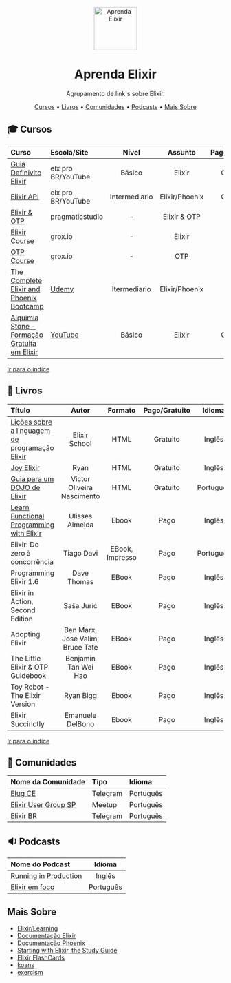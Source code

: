 <p align="center">
	<img src="https://raw.githubusercontent.com/learnbr/elixir/master/logo.png" alt="Aprenda Elixir" style="width:100px;">
</p>

<h1 align="center">Aprenda Elixir</h1>

<p align="center">Agrupamento de link's sobre Elixir.</p>

<a id="user-content-Índice" class="anchor" href="#Índice" aria-hidden="true"></a>
<p align="center">
	<a href="#mortar_board-cursos">Cursos</a> •
	<a href="#book-livros">Livros</a> •
	<a href="#speech_balloon-comunidades">Comunidades</a> •
	<a href="#sound-podcasts">Podcasts</a> •
	<a href="#mais-sobre">Mais Sobre</a>
</p>

## :mortar_board: Cursos

Curso | Escola/Site | Nível | Assunto | Pago/Gratuito
:-- | :-- | :--: | :--: | :--:
[Guia Definivito Elixir](https://www.youtube.com/watch?v=9J3RAfQJhuA&list=PLEs0qgZpGeOVQFnsN9t93rr5KjlKGU2oS) | elx pro BR/YouTube | Básico | Elixir | Gratuito
[Elixir API](https://www.youtube.com/watch?v=Lh4jWNrbw1w&list=PLEs0qgZpGeOXmhOzmTIl89xSvpvEpuofT) | elx pro BR/YouTube | Intermediario | Elixir/Phoenix | Gratuito
[Elixir & OTP](https://pragmaticstudio.com/elixir) | pragmaticstudio | - | Elixir & OTP | Pago
[Elixir Course](https://grox.io/language/elixir/course) | grox.io | - | Elixir | Pago
[OTP Course](https://grox.io/language/otp/course) | grox.io | - | OTP | Pago
[The Complete Elixir and Phoenix Bootcamp](https://www.udemy.com/course/the-complete-elixir-and-phoenix-bootcamp-and-tutorial/) | [Udemy](https://www.udemy.com) | Itermediario | Elixir/Phoenix | Pago
[Alquimia Stone - Formação Gratuita em Elixir](https://www.youtube.com/playlist?list=PLv3nyCBtlWP8I9rknIrfcJWrO05yEzknD) | [YouTube](https://youtube.com) | Básico | Elixir | Gratuito

[Ir para o índice](#Índice)


## :book: Livros

Título | Autor | Formato | Pago/Gratuito | Idioma
:-- | :--: | :--: | :--: | :--:
[Lições sobre a linguagem de programação Elixir](https://elixirschool.com/) | Elixir School | HTML |  Gratuito | Inglês
[Joy Elixir](https://joyofelixir.com/) | Ryan | HTML | Gratuito | Inglês
[Guia para um DOJO de Elixir](http://victorolinasc.github.io/elixir_dojo/dojo.html) |  Victor Oliveira Nascimento | HTML | Gratuito | Português
[Learn Functional Programming with Elixir](https://pragprog.com/titles/cdc-elixir/learn-functional-programming-with-elixir/) | Ulisses Almeida | Ebook | Pago | Inglês
Elixir: Do zero à concorrência |  Tiago Davi | EBook, Impresso | Pago | Português
Programming Elixir 1.6 | Dave Thomas | EBook  | Pago | Inglês
Elixir in Action, Second Edition | Saša Jurić | EBook | Pago | Inglês
Adopting Elixir | Ben Marx, José Valim, Bruce Tate | EBook | Pago | Inglês
The Little Elixir & OTP Guidebook | Benjamin Tan Wei Hao  | EBook | Pago | Inglês
Toy Robot - The Elixir Version | Ryan Bigg | Ebook | Pago | Inglês
Elixir Succinctly  | Emanuele DelBono| Ebook | Pago | Inglês


[Ir para o índice](#Índice)

## :speech_balloon: Comunidades

Nome da Comunidade | Tipo | Idioma
:-- | :-- | :--
[Elug CE](https://t.me/elug_ce) | Telegram | Português
[Elixir User Group SP](https://www.meetup.com/elug_sp/) | Meetup | Português
[Elixir BR](https://t.me/elixirbr) | Telegram | Português

## :sound: Podcasts

Nome do Podcast | Idioma
:-- | :--:
[Running in Production](https://runninginproduction.com/tags/elixir) | Inglês
[Elixir em foco](https://github.com/learnbr/elixir) | Português

## Mais Sobre

* [Elixir/Learning](https://elixir-lang.org/learning.html)
* [Documentação Elixir](https://elixir-lang.org/docs.html)
* [Documentação Phoenix](https://hexdocs.pm/phoenix/1.4.17/overview.html)
* [Starting with Elixir, the Study Guide](http://blog.plataformatec.com.br/2018/11/starting-with-elixir-the-study-guide/?utm_source=our-twitter&utm_medium=social&utm_campaign=blog-post-promotion)
* [Elixir FlashCards](https://elixircards.co.uk/)
* [koans](http://elixirkoans.io/)
* [exercism](https://exercism.io/tracks/elixir)
